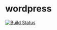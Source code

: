 wordpress
=========

[![Build Status](https://travis-ci.org/maestrano/wordpress.svg?branch=mno-develop)](https://travis-ci.org/maestrano/wordpress)

